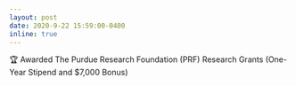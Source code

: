 ```yaml
---
layout: post
date: 2020-9-22 15:59:00-0400
inline: true
---
```


:trophy: Awarded The Purdue Research Foundation (PRF) Research Grants (One-Year Stipend and $7,000 Bonus)
